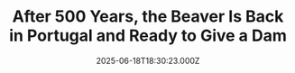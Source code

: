 ---
title: "After 500 Years, the Beaver Is Back in Portugal and Ready to Give a Dam"
date: 2025-06-18T18:30:23.000Z
category: Human Kindness
externalLink: "https://www.goodnewsnetwork.org/after-500-years-the-beaver-is-back-in-portugal-and-ready-to-give-a-dam/"
image: ""
excerpt: "For the first time in 500 years, the European beaver has been seen in Portugal, a moment that one nonprofit has called “one of the most significant steps in the aquatic rewilding of Portuguese rivers.” As GNN has reported in the case of the UK, there is no animal other than humans capable of engineering […] The post After 500…"
---